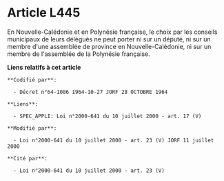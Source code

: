 # Article L445

En Nouvelle-Calédonie et en Polynésie française, le choix par les conseils municipaux de leurs délégués ne peut porter ni sur
un député, ni sur un membre d'une assemblée de province en Nouvelle-Calédonie, ni sur un membre de l'assemblée de la
Polynésie française.

**Liens relatifs à cet article**

	**Codifié par**:

	  - Décret n°64-1086 1964-10-27 JORF 28 OCTOBRE 1964

	**Liens**:

	  - SPEC_APPLI: Loi n°2000-641 du 10 juillet 2000 - art. 17 (V)

	**Modifié par**:

	  - Loi n°2000-641 du 10 juillet 2000 - art. 23 (V) JORF 11 juillet 2000

	**Cité par**:

	  - Loi n°2000-641 du 10 juillet 2000 - art. 23 (V)

